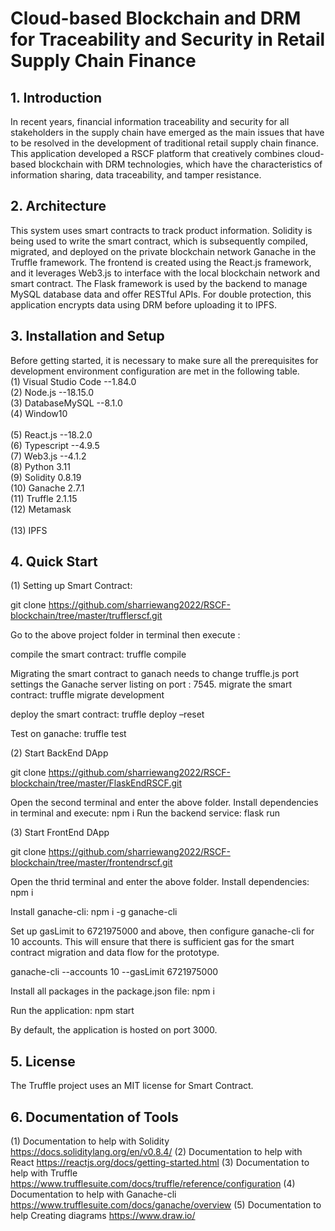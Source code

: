# Cloud-based Blockchain and DRM for Traceability and Security in Retail Supply Chain Finance

## 1. Introduction

In recent years, financial information traceability and security for all stakeholders in the supply chain have emerged as the main issues that have to be resolved in the development of traditional retail supply chain finance. This application developed a RSCF platform that creatively combines cloud-based blockchain with DRM technologies, which have the characteristics of information sharing, data traceability, and tamper resistance.

## 2. Architecture

This system uses smart contracts to track product information. Solidity is being used to write the smart contract, which is subsequently compiled, migrated, and deployed on the private blockchain network Ganache in the Truffle framework. The frontend is created using the React.js framework, and it leverages Web3.js to interface with the local blockchain network and smart contract. The Flask framework is used by the backend to manage MySQL database data and offer RESTful APIs. For double protection, this application encrypts data using DRM before uploading it to IPFS.  
 
## 3. Installation and Setup
   
Before getting started, it is necessary to make sure all the prerequisites for development environment configuration are met in the following table.
<br> (1)	Visual Studio Code	--1.84.0
<br> (2) Node.js	--18.15.0
<br> (3) DatabaseMySQL	--8.1.0
<br> (4) Window10	
<br> (5) React.js	--18.2.0
<br> (6) Typescript	--4.9.5
<br> (7) Web3.js	--4.1.2
<br> (8) Python	3.11
<br> (9) Solidity	0.8.19
<br> (10) Ganache	2.7.1
<br> (11) Truffle	2.1.15
<br> (12) Metamask	
<br> (13) IPFS	

## 4. Quick Start

(1) Setting up Smart Contract:

git clone https://github.com/sharriewang2022/RSCF-blockchain/tree/master/trufflerscf.git

Go to the above project folder in terminal then execute :

compile the smart contract:
truffle compile

Migrating the smart contract to ganach needs to change truffle.js port settings the Ganache server listing on port : 7545. 
migrate the smart contract:
truffle migrate development

deploy the smart contract:
truffle deploy –reset 
  
Test on ganache:
truffle test
 
(2) Start BackEnd DApp 

git clone https://github.com/sharriewang2022/RSCF-blockchain/tree/master/FlaskEndRSCF.git

Open the second terminal and enter the above folder.
Install dependencies in terminal and execute:
npm i
Run the backend service:
flask run

(3) Start FrontEnd DApp 

git clone https://github.com/sharriewang2022/RSCF-blockchain/tree/master/frontendrscf.git

Open the thrid terminal and enter the above folder.
Install dependencies:
npm i

Install ganache-cli:
npm i -g ganache-cli

Set up gasLimit to 6721975000 and above, then configure ganache-cli for 10 accounts. This will ensure that there is sufficient gas for the smart contract migration and data flow for the prototype.

ganache-cli --accounts 10 --gasLimit 6721975000

Install all packages in the package.json file:
npm i

Run the application:
npm start

By default, the application is hosted on port 3000.

## 5. License
The Truffle project uses an MIT license for Smart Contract.

## 6. Documentation of Tools
(1) Documentation to help with Solidity
https://docs.soliditylang.org/en/v0.8.4/
(2) Documentation to help with React
https://reactjs.org/docs/getting-started.html
(3) Documentation to help with Truffle
https://www.trufflesuite.com/docs/truffle/reference/configuration
(4) Documentation to help with Ganache-cli
https://www.trufflesuite.com/docs/ganache/overview
(5) Documentation to help Creating diagrams
https://www.draw.io/








